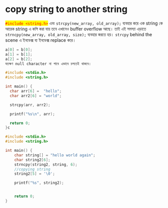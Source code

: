 # copy string to another string

<mark style="color:red;">`#include <string.h>`</mark> এবং  `strcpy(new_array, old_array);` ব্যবহার করে এক string কে আরেক string এ কপি করা যায় তবে এখানেও buffer overflow আছে। তাই এই সমস্যা এড়াতে `strncpy(new_array, old_array, size);` ব্যবহার করতে হয়। `strcpy` behind the scene এ ইনডেক্স ব্য ইনডেক্স replace করে।

```c
a[0] = b[0];
a[1] = b[1];
a[2] = b[2];
যতক্ষণ null character না পাবে এভাবে চলতেই থাকবে।
```

```c
#include <stdio.h>
#include <string.h>

int main() {
  char arr[6] =  "hello";
  char arr2[6] = "world";

  strcpy(arr, arr2);

  printf("%s\n", arr);

  return 0;
}c
```

```c
#include <stdio.h>
#include <string.h>

int main() {
    char string[] = "hello world again";
    char string2[6];
    strncpy(string2, string, 6);
    //copying string
    string2[5] = '\0';

    printf("%s", string2);


    return 0;
}

```
